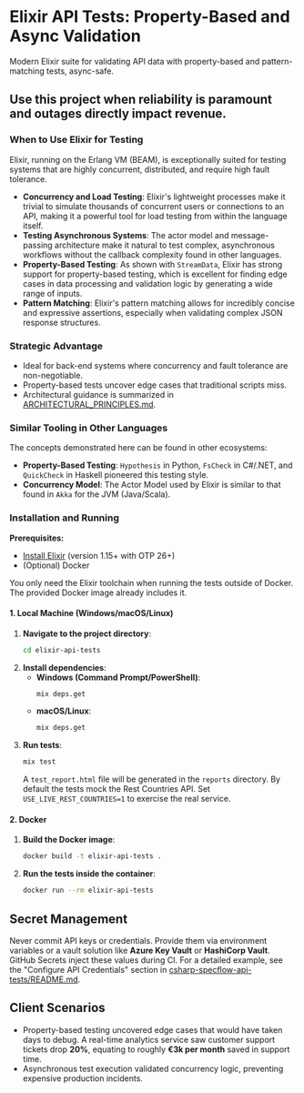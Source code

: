 # Elixir API Tests: Property-Based and Async Validation

Modern Elixir suite for validating API data with property-based and pattern-matching tests, async-safe.

Use this project when reliability is paramount and outages directly impact revenue.
---
### When to Use Elixir for Testing

Elixir, running on the Erlang VM (BEAM), is exceptionally suited for testing systems that are highly concurrent, distributed, and require high fault tolerance.

* **Concurrency and Load Testing**: Elixir's lightweight processes make it trivial to simulate thousands of concurrent users or connections to an API, making it a powerful tool for load testing from within the language itself.
* **Testing Asynchronous Systems**: The actor model and message-passing architecture make it natural to test complex, asynchronous workflows without the callback complexity found in other languages.
* **Property-Based Testing**: As shown with `StreamData`, Elixir has strong support for property-based testing, which is excellent for finding edge cases in data processing and validation logic by generating a wide range of inputs.
* **Pattern Matching**: Elixir's pattern matching allows for incredibly concise and expressive assertions, especially when validating complex JSON response structures.


### Strategic Advantage
- Ideal for back-end systems where concurrency and fault tolerance are non-negotiable.
- Property-based tests uncover edge cases that traditional scripts miss.
- Architectural guidance is summarized in [ARCHITECTURAL_PRINCIPLES.md](../ARCHITECTURAL_PRINCIPLES.md).

### Similar Tooling in Other Languages
The concepts demonstrated here can be found in other ecosystems:
* **Property-Based Testing**: `Hypothesis` in Python, `FsCheck` in C#/.NET, and `QuickCheck` in Haskell pioneered this testing style.
* **Concurrency Model**: The Actor Model used by Elixir is similar to that found in `Akka` for the JVM (Java/Scala).

### Installation and Running

**Prerequisites:**
* [Install Elixir](https://elixir-lang.org/install.html) (version 1.15+ with OTP 26+)
* (Optional) Docker

You only need the Elixir toolchain when running the tests outside of Docker. The
provided Docker image already includes it.

#### 1. Local Machine (Windows/macOS/Linux)

1.  **Navigate to the project directory**:
    ```bash
    cd elixir-api-tests
    ```
2.  **Install dependencies**:
    * **Windows (Command Prompt/PowerShell)**:
        ```cmd
        mix deps.get
        ```
    * **macOS/Linux**:
        ```bash
        mix deps.get
        ```
3.  **Run tests**:
    ```bash
    mix test
    ```
    A `test_report.html` file will be generated in the `reports` directory. By
    default the tests mock the Rest Countries API. Set
    `USE_LIVE_REST_COUNTRIES=1` to exercise the real service.

#### 2. Docker

1.  **Build the Docker image**:
    ```bash
    docker build -t elixir-api-tests .
    ```
2.  **Run the tests inside the container**:
    ```bash
    docker run --rm elixir-api-tests
    ```

## Secret Management

Never commit API keys or credentials. Provide them via environment variables or a
vault solution like **Azure Key Vault** or **HashiCorp Vault**. GitHub Secrets
inject these values during CI. For a detailed example, see the "Configure API
Credentials" section in
[csharp-specflow-api-tests/README.md](../csharp-specflow-api-tests/README.md).

## Client Scenarios

- Property-based testing uncovered edge cases that would have taken days to debug. A real-time analytics service saw customer support tickets drop **20%**, equating to roughly **€3k per month** saved in support time.
- Asynchronous test execution validated concurrency logic, preventing expensive production incidents.

